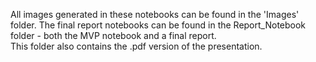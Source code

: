 All images generated in these notebooks can be found in the 'Images' folder.
The final report notebooks can be found in the Report_Notebook folder - both the MVP notebook and a final report.  
This folder also contains the .pdf version of the presentation.